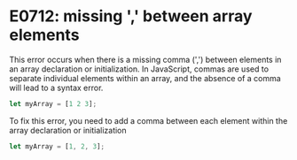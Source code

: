# E0712: missing ',' between array elements

This error occurs when there is a missing comma (',') between elements in an array
declaration or initialization. In JavaScript, commas are used to separate individual
elements within an array, and the absence of a comma will lead to a syntax error.

```javascript
let myArray = [1 2 3];
```

To fix this error, you need to add a comma between each element within the array declaration or initialization

```javascript
let myArray = [1, 2, 3];
```